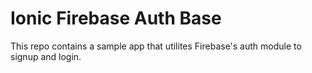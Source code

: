 # Ionic Firebase Auth Base

This repo contains a sample app that utilites Firebase's auth module to signup and login.
